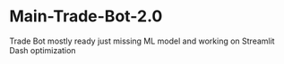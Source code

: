 # Main-Trade-Bot-2.0
Trade Bot mostly ready just missing ML model and working on Streamlit Dash optimization
